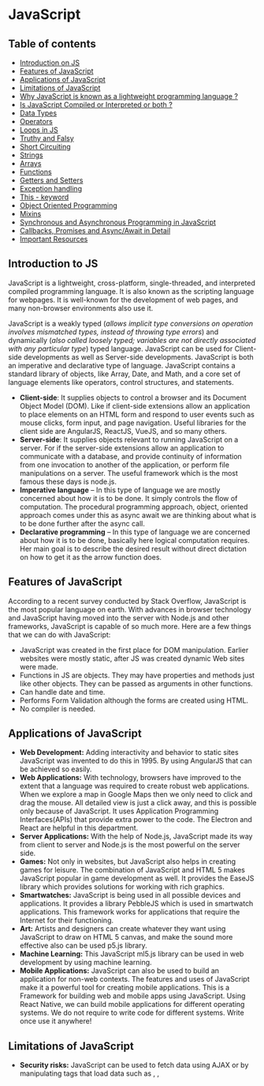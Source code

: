 # JavaScript

## Table of contents
- [Introduction on JS](#introduction-to-js)
- [Features of JavaScript](#features-of-javascript)
- [Applications of JavaScript](#applications-of-javascript)
- [Limitations of JavaScript](#limitations-of-javascript)
- [Why JavaScript is known as a lightweight programming language ?](#why-javascript-is-known-as-a-lightweight-programming-language)
- [Is JavaScript Compiled or Interpreted or both ?](#is-javascript-compiled-or-interpreted-or-both)
- [Data Types](#data-types)
- [Operators](#operators)
- [Loops in JS](#loops)
- [Truthy and Falsy](#truthy-and-falsy)
- [Short Circuiting](#short-circuiting)
- [Strings](#strings)
- [Arrays](#arrays)
- [Functions](#functions-in-javascript---detailed-overview)
- [Getters and Setters](#getters-and-setters)
- [Exception handling](#exception-handling)
- [This - keyword](#this---keyword)
- [Object Oriented Programming](#object-oriented-programming-oop-in-javascript)
- [Mixins](#mixins)
- [Synchronous and Asynchronous Programming in JavaScript](#synchronous-and-asynchronous-programming-in-javascript)
- [Callbacks, Promises and Async/Await in Detail](#callbacks-promises-and-asyncawait-in-detail)
- [Important Resources](#important-resources)

## Introduction to JS
JavaScript is a lightweight, cross-platform, single-threaded, and interpreted compiled programming language. It is also known as the scripting language for webpages. It is well-known for the development of web pages, and many non-browser environments also use it.

JavaScript is a weakly typed (*allows implicit type conversions on operation involves mismatched types, instead of throwing type errors*) and dynamically (*also called loosely typed; variables are not directly associated with any particular type*) typed language. JavaScript can be used for Client-side developments as well as Server-side developments. JavaScript is both an imperative and declarative type of language. JavaScript contains a standard library of objects, like Array, Date, and Math, and a core set of language elements like operators, control structures, and statements. 

- **Client-side**: It supplies objects to control a browser and its Document Object Model (DOM). Like if client-side extensions allow an application to place elements on an HTML form and respond to user events such as mouse clicks, form input, and page navigation. Useful libraries for the client side are AngularJS, ReactJS, VueJS, and so many others.
- **Server-side**: It supplies objects relevant to running JavaScript on a server. For if the server-side extensions allow an application to communicate with a database, and provide continuity of information from one invocation to another of the application, or perform file manipulations on a server. The useful framework which is the most famous these days is node.js.
- **Imperative language** – In this type of language we are mostly concerned about how it is to be done. It simply controls the flow of computation. The procedural programming approach, object, oriented approach comes under this as async await we are thinking about what is to be done further after the async call.
- **Declarative programming** – In this type of language we are concerned about how it is to be done, basically here logical computation requires. Her main goal is to describe the desired result without direct dictation on how to get it as the arrow function does.

## Features of JavaScript
According to a recent survey conducted by Stack Overflow, JavaScript is the most popular language on earth. 
With advances in browser technology and JavaScript having moved into the server with Node.js and other frameworks, JavaScript is capable of so much more. Here are a few things that we can do with JavaScript: 

- JavaScript was created in the first place for DOM manipulation. Earlier websites were mostly static, after JS was created dynamic Web sites were made.
- Functions in JS are objects. They may have properties and methods just like other objects. They can be passed as arguments in other functions.
- Can handle date and time.
- Performs Form Validation although the forms are created using HTML.
- No compiler is needed.

## Applications of JavaScript
- **Web Development:** Adding interactivity and behavior to static sites JavaScript was invented to do this in 1995. By using AngularJS that can be achieved so easily.
- **Web Applications:** With technology, browsers have improved to the extent that a language was required to create robust web applications. When we explore a map in Google Maps then we only need to click and drag the mouse. All detailed view is just a click away, and this is possible only because of JavaScript. It uses Application Programming Interfaces(APIs) that provide extra power to the code. The Electron and React are helpful in this department.
- **Server Applications:** With the help of Node.js, JavaScript made its way from client to server and Node.js is the most powerful on the server side.
- **Games:** Not only in websites, but JavaScript also helps in creating games for leisure. The combination of JavaScript and HTML 5 makes JavaScript popular in game development as well. It provides the EaseJS library which provides solutions for working with rich graphics.
- **Smartwatches:** JavaScript is being used in all possible devices and applications. It provides a library PebbleJS which is used in smartwatch applications. This framework works for applications that require the Internet for their functioning.
- **Art:** Artists and designers can create whatever they want using JavaScript to draw on HTML 5 canvas, and make the sound more effective also can be used p5.js library.
- **Machine Learning:** This JavaScript ml5.js library can be used in web development by using machine learning.
- **Mobile Applications:** JavaScript can also be used to build an application for non-web contexts. The features and uses of JavaScript make it a powerful tool for creating mobile applications. This is a Framework for building web and mobile apps using JavaScript. Using React Native, we can build mobile applications for different operating systems. We do not require to write code for different systems. Write once use it anywhere!

## Limitations of JavaScript
- **Security risks:** JavaScript can be used to fetch data using AJAX or by manipulating tags that load data such as <img>, <object>, <script>. These attacks are called cross-site script attacks. They inject JS that is not part of the site into the visitor’s browser thus fetching the details. 
- **Performance:** JavaScript does not provide the same level of performance as offered by many traditional languages as a complex program written in JavaScript would be comparatively slow. But as JavaScript is used to perform simple tasks in a browser, so performance is not considered a big restriction in its use.
- **Complexity:** To master a scripting language, programmers must have a thorough knowledge of all the programming concepts, core language objects, and client and server-side objects otherwise it would be difficult for them to write advanced scripts using JavaScript.
- **Weak error handling and type checking facilities:** It is a weakly typed language as there is no need to specify the data type of the variable. So wrong type checking is not performed by compile.

## Why JavaScript is known as a lightweight programming language ?
JavaScript is considered lightweight due to the fact that it has low CPU usage, is easy to implement, and has a minimalist syntax. Minimalist syntax as in, has no data types. Everything is treated here as an object. It is very easy to learn because of its syntax similar to C++ and Java.

A lightweight language does not consume much of your CPU’s resources. It doesn’t put excess strain on your CPU or RAM. JavaScript runs in the browser even though it has complex paradigms and logic which means it uses fewer resources than other languages. For example, NodeJs, a variation of JavaScript not only performs faster computations but also uses fewer resources than its counterparts such as Dart or Java.

Additionally, when compared with other programming languages, it has fewer in-built libraries or frameworks, contributing as another reason for it being lightweight. However, this brings a drawback in that we need to incorporate external libraries and frameworks. 

## Is JavaScript Compiled or Interpreted or both ?
JavaScript is both compiled and interpreted. In the earlier versions of JavaScript, it used only the interpreter that executed code line by line and shows the result immediately. But with time the performance became an issue as interpretation is quite slow. Therefore, in the newer versions of JS, probably after the V8, the JIT compiler was also incorporated to optimize the execution and display the result more quickly. This JIT compiler generates a bytecode that is relatively easier to code. This bytecode is a set of highly optimized instructions. 
The V8 engine initially uses an interpreter, to interpret the code. On further executions, the V8 engine finds patterns such as frequently executed functions, and frequently used variables, and compiles them to improve performance.

JavaScript is best known for web page development but it is also used in a variety of non-browser environments.

## Data Types
JavaScript has several data types that can be broadly categorized into two main groups: primitive data types and object data types. Here's an overview of the different types:

### Primitive Data Types:

1. **String:**
   - Represents textual data.
   - Example: `"Hello, World!"`.

2. **Number:**
   - Represents numeric data, both integers and floating-point numbers.
   - Example: `42` or `3.14`.

3. **Boolean:**
   - Represents either `true` or `false`.

4. **Undefined:**
   - Represents a variable that has been declared but not assigned a value.

5. **Null:**
   - Represents the absence of a value.

6. **Symbol:**
   - Introduced in ECMAScript 6 (ES6).
   - Represents a unique identifier.

### Object Data Types:

1. **Object:**
   - Represents a collection of key-value pairs.
   - Example: `{ name: "John", age: 25 }`.

2. **Array:**
   - Represents an ordered list of values.
   - Example: `[1, 2, 3, 4]`.

3. **Function:**
   - Represents a reusable block of code.
   - Example: `function add(a, b) { return a + b; }`.

### Special Data Type:

1. **BigInt:**
   - Introduced in ECMAScript 2020 (ES11).
   - Represents whole numbers larger than `2^53 - 1` (the maximum value representable with the Number primitive).

These data types play a crucial role in JavaScript, and understanding them is fundamental for effective programming in the language. Keep in mind that JavaScript is a loosely typed language, meaning variables can change types as the program runs.

# Operators
JavaScript supports a variety of operators that allow you to perform operations on variables and values. Here's an overview of some of the common operators in JavaScript:

### Arithmetic Operators:

1. **Addition (+):**
   - Adds two operands.
   - Example: `let sum = 5 + 3;`

2. **Subtraction (-):**
   - Subtracts the right operand from the left operand.
   - Example: `let difference = 7 - 2;`

3. **Multiplication (*):**
   - Multiplies two operands.
   - Example: `let product = 4 * 6;`

4. **Division (/):**
   - Divides the left operand by the right operand.
   - Example: `let quotient = 8 / 2;`

5. **Modulus (%):**
   - Returns the remainder of the division of the left operand by the right operand.
   - Example: `let remainder = 9 % 4;`

### Assignment Operators:

6. **Assignment (=):**
   - Assigns a value to a variable.
   - Example: `let x = 10;`

7. **Increment (++) and Decrement (--):**
   - Increase or decrease the value of a variable by 1.
   - Example: `let count = 5; count++;`

8. **Compound Assignment (+=, -=, *=, /=):**
   - Performs an operation and assigns the result to the variable.
   - Example: `let total = 20; total += 5;` (equivalent to `total = total + 5;`)

### Comparison Operators:

9. **Equal (==) and Strict Equal (===):**
   - Compares two values for equality.
   - `==` performs type coercion, while `===` requires both value and type to be the same.

10. **Not Equal (!=) and Strict Not Equal (!==):**
    - Compares two values for inequality.

11. **Greater Than (>), Less Than (<), Greater Than or Equal To (>=), Less Than or Equal To (<=):**
    - Compare numerical or string values.

### Logical Operators:

12. **Logical AND (&&), Logical OR (||), Logical NOT (!):**
    - Perform logical operations on Boolean values.

### Conditional (Ternary) Operator:

13. **Ternary Operator (a ? b : c):**
    - A shorthand for an if-else statement.


### Rest Operator:

14. **Rest Operator (...):**
    - Collects the remaining arguments into an array.
    - Example:
      ```javascript
      function sum(...numbers) {
        return numbers.reduce((acc, num) => acc + num, 0);
      }
      console.log(sum(1, 2, 3, 4)); // Output: 10
      ```
    - Another Example:
    ``` javascript
    function exampleFunction(firstArg, secondArg, ...restArgs) {
    console.log("First argument:", firstArg);
    console.log("Second argument:", secondArg);
    console.log("Rest of the arguments:", restArgs);
    }

    exampleFunction(1, 2, 3, 4, 5);

    ```

The rest operator (`...`) is particularly useful in functions when you want to handle a variable number of arguments. It allows you to represent an indefinite number of arguments as an array.

### Other Operators:

15. **Typeof Operator:**
    - Returns a string indicating the type of a variable.

16. **Instanceof Operator:**
    - Checks if an object is an instance of a particular class or constructor.

These are some of the fundamental operators in JavaScript. Understanding how to use them is essential for effective programming in the language.

## Loops
JavaScript supports various types of loops that allow you to repeatedly execute a block of code. Here are the main types of loops in JavaScript:

### 1. **For Loop:**
   - The `for` loop repeats a block of code a specified number of times.

   ```javascript
   for (let i = 0; i < 5; i++) {
     console.log(i);
   }
   ```

### 2. **While Loop:**
   - The `while` loop repeats a block of code as long as a specified condition is true.

   ```javascript
   let i = 0;
   while (i < 5) {
     console.log(i);
     i++;
   }
   ```

### 3. **Do-While Loop:**
   - Similar to the `while` loop, but it always executes the block of code at least once, even if the condition is initially false.

   ```javascript
   let i = 0;
   do {
     console.log(i);
     i++;
   } while (i < 5);
   ```

### 4. **For...In Loop:**
   - Used to iterate over the properties of an object.

   ```javascript
   const person = { name: 'John', age: 30 };
   for (let key in person) {
     console.log(key, person[key]);
   }
   ```

### 5. **For...Of Loop:**
   - Introduced in ECMAScript 6 (ES6), it iterates over iterable objects (arrays, strings, etc.).

   ```javascript
   const numbers = [1, 2, 3, 4, 5];
   for (let number of numbers) {
     console.log(number);
   }
   ```

### 6. **forEach Method:**
   - A method available for arrays that executes a provided function once for each array element.

   ```javascript
   const numbers = [1, 2, 3, 4, 5];
   numbers.forEach(function(number) {
     console.log(number);
   });
   ```

### 7. **Map Method:**
   - Another method for arrays that creates a new array by applying a function to each element of the original array.

   ```javascript
   const numbers = [1, 2, 3, 4, 5];
   const squaredNumbers = numbers.map(function(number) {
     return number * number;
   });
   ```

### 8. **Filter Method:**
   - Filters elements in an array based on a provided function.

   ```javascript
    const numbers = [1, 2, 3, 4, 5];
    const evenNumbers = numbers.filter(function(number) {
        return number % 2 === 0;
    });
   ```
### 9. **Reduce method:**
   - Iterates over each element in an array and accumulates a single result, often by applying a provided function to each element.

   ```javascript
    const numbers = [1, 2, 3, 4, 5];
    const sum = numbers.reduce(function(accumulator, currentValue) {
    return accumulator + currentValue;
    }, 0);

   ``` 
These loops provide different ways to iterate over data structures or execute code repeatedly based on specific conditions. Choose the appropriate loop based on your use case.

## Truthy and Falsy
In JavaScript, values are broadly classified as either "truthy" or "falsy" based on their inherent boolean interpretation. When a non-boolean value is used in a boolean context, it is treated as either true or false.

Here's a quick overview of truthy and falsy values in JavaScript:

### Truthy Values:

1. **Non-empty Strings:**
   - Any string with at least one character is truthy.

   ```javascript
   if ("Hello") {
     // This block will be executed
   }
   ```

2. **Numbers:**
   - Any non-zero number (positive or negative) is truthy.

   ```javascript
   if (42) {
     // This block will be executed
   }
   ```

3. **Objects:**
   - Any object (including arrays and functions) is truthy.

   ```javascript
   if ({ key: "value" }) {
     // This block will be executed
   }
   ```

4. **Arrays:**
   - Any array, even if it's empty, is truthy.

   ```javascript
   if ([]) {
     // This block will be executed
   }
   ```

5. **Truthy Expressions:**
   - Expressions that evaluate to true are considered truthy.

   ```javascript
   if (5 > 2) {
     // This block will be executed
   }
   ```

### Falsy Values:

1. **Empty String:**
   - An empty string (`""`) is falsy.

   ```javascript
   if ("") {
     // This block will NOT be executed
   }
   ```

2. **Zero:**
   - The number `0` is falsy.

   ```javascript
   if (0) {
     // This block will NOT be executed
   }
   ```

3. **NaN (Not a Number):**
   - NaN is falsy.

   ```javascript
   if (isNaN("Not a Number")) {
     // This block will NOT be executed
   }
   ```

4. **null:**
   - The value `null` is falsy.

   ```javascript
   if (null) {
     // This block will NOT be executed
   }
   ```

5. **undefined:**
   - The value `undefined` is falsy.

   ```javascript
   if (undefined) {
     // This block will NOT be executed
   }
   ```

6. **false:**
   - The boolean value `false` is, of course, falsy.

   ```javascript
   if (false) {
     // This block will NOT be executed
   }
   ```

Understanding truthy and falsy values is crucial in JavaScript, especially when working with conditional statements, such as `if` statements and ternary operators. It allows you to write concise and expressive code.

## Short Circuiting
In JavaScript, short-circuiting is a behavior in logical expressions where the evaluation of the second operand is skipped if the result can be determined by the first operand alone. This is based on the logical operators `&&` (logical AND) and `||` (logical OR). Here's how short-circuiting works:

### Logical AND (`&&`) Short-Circuiting:

The `&&` operator returns the first falsy operand, or the last operand if all are truthy. If the first operand is falsy, the second operand is not evaluated because the result is already determined.

```javascript
// Example 1: Short-circuiting due to falsy first operand
let result = false && someFunction(); // someFunction() is not called

// Example 2: Short-circuiting due to truthy first operand
let name = "John";
let greeting = name && "Hello, " + name; // "Hello, John"
```

### Logical OR (`||`) Short-Circuiting:

The `||` operator returns the first truthy operand, or the last operand if all are falsy. If the first operand is truthy, the second operand is not evaluated because the result is already determined.

```javascript
// Example 1: Short-circuiting due to truthy first operand
let result = true || someFunction(); // someFunction() is not called

// Example 2: Short-circuiting due to falsy first operand
let defaultName = "Guest";
let enteredName = "";
let userName = enteredName || defaultName; // "Guest"
```

Short-circuiting is commonly used for concise conditional expressions and can be leveraged to write more readable and efficient code. However, it's essential to understand its implications, especially when using expressions with side effects (such as function calls), as the skipped evaluation may affect the program's behavior.

## Strings
Strings in JavaScript are used to represent and manipulate sequences of characters. They can be created using string literals or the `String` constructor. Here's an overview of strings in JavaScript, including the difference between primitive and object strings:

### String Basics:

1. **String Literals:**
   - Strings can be created using single or double quotes.

   ```javascript
   let singleQuotes = 'Hello, World!';
   let doubleQuotes = "Hello, World!";
   ```

2. **String Concatenation:**
   - Strings can be concatenated using the `+` operator.

   ```javascript
   let firstName = 'John';
   let lastName = 'Doe';
   let fullName = firstName + ' ' + lastName; // "John Doe"
   ```

3. **String Length:**
   - The `length` property gives the number of characters in a string.

   ```javascript
   let message = 'Hello, World!';
   console.log(message.length); // 13
   ```

4. **Accessing Characters:**
   - Characters in a string can be accessed using square brackets.

   ```javascript
   let str = 'JavaScript';
   console.log(str[0]); // "J"
   ```

5. **String Methods:**
   - JavaScript provides various built-in methods for string manipulation, such as `toUpperCase()`, `toLowerCase()`, `charAt()`, `substring()`, `split()`, and more.

   ```javascript
   let text = 'Hello, World!';
   console.log(text.toUpperCase()); // "HELLO, WORLD!"
   ```

### Primitive vs Object Strings:

#### 1. **Primitive Strings:**
   - Strings are primitive data types in JavaScript.
   - Immutable: Once a string is created, its value cannot be changed.
   - Comparisons are done by value.

   ```javascript
   let str1 = 'Hello';
   let str2 = 'Hello';

   console.log(str1 === str2); // true
   ```

#### 2. **Object Strings:**
   - Strings can also be created using the `String` constructor, creating a string object.
   - Objects are mutable, and methods can be added to their prototype.
   - Comparisons are done by reference.

   ```javascript
   let strObj1 = new String('Hello');
   let strObj2 = new String('Hello');

   console.log(strObj1 === strObj2); // false
   ```

   While using string literals (primitive) is more common and efficient, string objects (created using the `String` constructor) are rarely used due to their complexity and potential pitfalls. The primitive form is generally recommended for most use cases.

Understanding the distinction between primitive and object strings is important for effective string manipulation in JavaScript. In most scenarios, using primitive strings is preferred for simplicity and performance reasons.

## Arrays

Arrays in JavaScript are versatile and widely used data structures that allow you to store and organize multiple values. Here are some key characteristics and features of arrays in JS:

1. **Ordered Collection:**
   - Arrays maintain the order of elements, meaning the sequence in which elements are added is preserved.

2. **Zero-Based Indexing:**
   - Elements in an array are accessed using a zero-based index, where the first element has an index of 0, the second has an index of 1, and so on.

   ```javascript
   let fruits = ['Apple', 'Banana', 'Orange'];
   console.log(fruits[0]); // Outputs: 'Apple'
   ```

3. **Dynamic Size:**
   - Arrays in JavaScript are dynamic, meaning their size can change during runtime. You can add or remove elements as needed.

   ```javascript
   let numbers = [1, 2, 3];
   numbers.push(4); // Add an element
   numbers.pop();   // Remove the last element
   ```

4. **Heterogeneous Elements:**
   - Arrays can contain elements of different data types, including numbers, strings, objects, or even other arrays.

   ```javascript
   let mixedArray = [1, 'Hello', { key: 'value' }, [1, 2, 3]];
   ```

5. **Array Methods:**
   - JavaScript provides a variety of built-in methods for array manipulation, including `push()`, `pop()`, `shift()`, `unshift()`, `splice()`, `slice()`, `concat()`, and more.

   ```javascript
   let numbers = [1, 2, 3];
   numbers.push(4);          // Adds 4 to the end
   numbers.pop();            // Removes the last element
   numbers.shift();          // Removes the first element
   numbers.unshift(0);       // Adds 0 to the beginning
   numbers.splice(1, 0, 1.5); // Adds 1.5 at index 1
   ```

6. **Iterating Over Arrays:**
   - Arrays can be iterated using loops (e.g., `for`, `while`) or array methods like `forEach()`.

   ```javascript
   let fruits = ['Apple', 'Banana', 'Orange'];
   for (let i = 0; i < fruits.length; i++) {
     console.log(fruits[i]);
   }

   // or using forEach
   fruits.forEach(fruit => console.log(fruit));
   ```

7. **Length Property:**
   - The `length` property returns the number of elements in an array.

   ```javascript
   let numbers = [1, 2, 3, 4, 5];
   console.log(numbers.length); // Outputs: 5
   ```

Understanding these characteristics is crucial for effectively working with arrays in JavaScript, as they play a fundamental role in many programming tasks.

### Arrays in JavaScript - Detailed Overview

#### 1. **Creating Arrays:**
   - Arrays are created using square brackets `[]` and can hold various data types.

   ```javascript
   let numbers = [1, 2, 3, 4, 5];
   let fruits = ['Apple', 'Banana', 'Orange'];
   ```

#### 2. **Adding Elements:**
   - Elements can be added at the end, beginning, or middle of an array.

   ```javascript
   // Add at the end
   numbers.push(6);

   // Add at the beginning
   numbers.unshift(0);

   // Add in the middle
   numbers.splice(2, 0, 1.5);
   ```

#### 3. **Removing Elements:**
   - Elements can be removed from the end, beginning, or middle of an array.

   ```javascript
   // Remove from the end
   let removedElement = numbers.pop();

   // Remove from the beginning
   let removedElement = numbers.shift();

   // Remove from the middle
   let removedElements = numbers.splice(2, 2);
   ```

#### 4. **Finding Elements:**
   - Finding elements in arrays for both primitive and reference types.

   ```javascript
   // For primitives
   let index = numbers.indexOf(3);

   // For reference types
   let index = fruits.findIndex(fruit => fruit === 'Banana');
   ```

#### 5. **Emptying Arrays:**
   - Different ways to empty an array.

   ```javascript
   // Reassign
   numbers = [];

   // Set length to 0
   numbers.length = 0;

   // Using splice
   numbers.splice(0, numbers.length);

   // Using pop in a loop
   while (numbers.length > 0) {
     numbers.pop();
   }
   ```

#### 6. **Combining Arrays:**
   - Combining arrays using methods like `concat` or the spread operator.

   ```javascript
   let combinedArray = numbers.concat(fruits);

   // Using the spread operator
   let combinedArray = [...numbers, ...fruits];
   ```

#### 7. **Slicing Arrays:**
   - Creating a new array by extracting a portion of an existing array.

   ```javascript
   let slicedArray = numbers.slice(1, 4); // Elements at index 1, 2, 3
   ```

#### 8. **Spread Operator for Concatenation:**
   - Using the spread operator to concatenate arrays.

   ```javascript
   let newArray = [...numbers, 6, 7, 8];
   ```

#### 9. **Array Functions:**
   - Array methods like `every`, `some`, `filter`, `forEach`, `map`, and `reduce`.

   ```javascript
   // Every: checks if all elements pass a condition
   let allPositive = numbers.every(num => num > 0);

   // Some: checks if at least one element passes a condition
   let hasNegative = numbers.some(num => num < 0);

   // Filter: creates a new array with elements that pass a condition
   let positiveNumbers = numbers.filter(num => num > 0);

   // forEach: iterates over each element in an array
   numbers.forEach(num => console.log(num));

   // Map: creates a new array by applying a function to each element
   let squaredNumbers = numbers.map(num => num * num);

   // Reduce: accumulates a single result by applying a function to each element
   let sum = numbers.reduce((acc, num) => acc + num, 0);
   ```

Understanding these array operations is essential for effective JavaScript programming, as arrays are a fundamental data structure in the language.

## Functions in JavaScript - Detailed Overview

#### 1. **Function Description:**
   - A function is a reusable block of code that performs a specific task. It helps organize code, promote reusability, and improve maintainability.

#### 2. **Types of Functions:**
   - **Declaration (Named Function):**
     ```javascript
     function greet(name) {
       return `Hello, ${name}!`;
     }
     ```
     - A function declared with the `function` keyword. Can be used before its declaration (hoisted).

   - **Expression (Anonymous Function):**
     ```javascript
     let greet = function(name) {
       return `Hello, ${name}!`;
     };
     ```
     - A function assigned to a variable. Must be defined before it is used.

   - **Arrow Function:**
     ```javascript
     let greet = (name) => `Hello, ${name}!`;
     ```
     - A concise form of function expression introduced in ECMAScript 6 (ES6).

#### 3. **Hoisting:**
   - Function declarations are hoisted to the top of their scope, allowing them to be used before they are declared.

   ```javascript
   console.log(greet('John')); // Outputs: "Hello, John!"

   function greet(name) {
     return `Hello, ${name}!`;
   }
   ```

#### 4. **Rest Operator and Arguments:**
   - The rest operator (`...`) allows a function to accept a variable number of arguments as an array.

   ```javascript
   function sum(...numbers) {
     return numbers.reduce((acc, num) => acc + num, 0);
   }

   console.log(sum(1, 2, 3, 4)); // Outputs: 10
   ```

   - The `arguments` object is an array-like object available in function scope, containing all passed arguments.

   ```javascript
   function greetAll() {
     for (let i = 0; i < arguments.length; i++) {
       console.log(`Hello, ${arguments[i]}!`);
     }
   }

   greetAll('John', 'Jane', 'Doe');
   ```

#### 5. **Default Values for Parameters:**
   - Parameters can have default values, ensuring they are assigned a value if none is provided during the function call.

   ```javascript
   function greet(name = 'Guest') {
     return `Hello, ${name}!`;
   }

   console.log(greet()); // Outputs: "Hello, Guest!"
   ```

#### 6. **Magic Function:**
   - A simple example demonstrating the power of functions.

   ```javascript
   function magicFunction(base) {
     return function (exponent) {
       return Math.pow(base, exponent);
     };
   }

   let square = magicFunction(2);
   console.log(square(3)); // Outputs: 8
   ```

   - The `magicFunction` returns another function that calculates the power of a base number. It showcases the concept of closures.

Understanding these aspects of functions in JavaScript is crucial for effective programming, as functions play a central role in structuring code and implementing logic.

## Getters and Setters
In JavaScript, getters and setters are special methods that allow you to control the access and modification of object properties. They provide a way to define the behavior of reading and writing values to an object's properties.

### Getters:

A getter is a method that gets the value of a specific property. It is defined using the `get` keyword followed by the property name. Getters are used to compute a value on the fly or perform some actions when retrieving a property.

```javascript
const person = {
  firstName: 'John',
  lastName: 'Doe',
  get fullName() {
    return `${this.firstName} ${this.lastName}`;
  }
};

console.log(person.fullName); // Outputs: "John Doe"
```

In this example, `fullName` is a getter that concatenates `firstName` and `lastName` when accessed.

### Setters:

A setter is a method that sets the value of a specific property. It is defined using the `set` keyword followed by the property name. Setters are used to perform validation or execute some actions when assigning a value to a property.

```javascript
const person = {
  _age: 25, // Convention to indicate it's a private variable
  set age(newAge) {
    if (newAge > 0 && newAge < 150) {
      this._age = newAge;
    } else {
      console.log('Invalid age value');
    }
  },
  get age() {
    return this._age;
  }
};

person.age = 30;
console.log(person.age); // Outputs: 30

person.age = 200; // Outputs: Invalid age value
```

In this example, the `age` property is controlled by a setter that performs validation to ensure the age is within a valid range.

### Using Getters and Setters in Classes:

Getters and setters are often used in classes to encapsulate the internal state of an object. Here's an example:

```javascript
class Circle {
  constructor(radius) {
    this._radius = radius;
  }

  get diameter() {
    return this._radius * 2;
  }

  set diameter(diameter) {
    this._radius = diameter / 2;
  }

  get area() {
    return Math.PI * this._radius ** 2;
  }
}

const myCircle = new Circle(5);
console.log(myCircle.diameter); // Outputs: 10
console.log(myCircle.area);     // Outputs: 78.54

myCircle.diameter = 12;
console.log(myCircle.radius);   // Outputs: 6
```

In this example, the `Circle` class uses getters and setters to control access to the `diameter` property and calculate the `area` property.

## Exception handling
Exception handling in JavaScript is done using `try`, `catch`, `finally`, and optionally `throw` statements. This mechanism allows you to handle errors gracefully, preventing them from crashing your program.

### Try-Catch Statement:

The `try` block contains the code that might throw an exception. If an exception occurs, it is caught by the `catch` block, which contains the code to handle the exception.

```javascript
try {
  // Code that might throw an exception
  let result = someUndefinedVariable + 5;
} catch (error) {
  // Code to handle the exception
  console.error('An error occurred:', error.message);
}
```

In this example, if `someUndefinedVariable` is not defined, a `ReferenceError` will be thrown and caught by the `catch` block.

### Multiple Catch Blocks:

You can have multiple `catch` blocks to handle different types of exceptions.

```javascript
try {
  // Code that might throw an exception
  let result = someUndefinedVariable + 5;
} catch (referenceError) {
  console.error('ReferenceError:', referenceError.message);
} catch (error) {
  console.error('An error occurred:', error.message);
}
```

### Finally Block:

The `finally` block, if present, is executed regardless of whether an exception is thrown or caught. It's often used for cleanup operations.

```javascript
try {
  // Code that might throw an exception
  let result = someUndefinedVariable + 5;
} catch (error) {
  // Code to handle the exception
  console.error('An error occurred:', error.message);
} finally {
  // Code that always executes, regardless of exceptions
  console.log('Finally block executed');
}
```

### Throwing Exceptions:

You can use the `throw` statement to manually throw an exception. This is useful when you want to signal an error condition.

```javascript
function divide(x, y) {
  if (y === 0) {
    throw new Error('Cannot divide by zero');
  }
  return x / y;
}

try {
  let result = divide(10, 0);
  console.log(result);
} catch (error) {
  console.error('Error:', error.message);
}
```

In this example, calling `divide(10, 0)` will throw an error, and it will be caught in the `catch` block.

### Custom Exceptions:

You can create custom exception objects by extending the `Error` class or using plain objects.

```javascript
class CustomError extends Error {
  constructor(message) {
    super(message);
    this.name = 'CustomError';
  }
}

try {
  throw new CustomError('This is a custom error');
} catch (error) {
  console.error('Error:', error.message);
}
```

This is a basic overview of exception handling in JavaScript. Proper error handling is crucial for robust and maintainable code, helping to identify and address issues during development and runtime.

## This - keyword
In JavaScript, the `this` keyword is a special variable that refers to the context in which a function is executed. The behavior of `this` is determined by how a function is called.

### 1. **Method Invocation:**
   - When a function is called as a method of an object, `this` refers to the object itself.

   ```javascript
   const person = {
     name: 'John',
     sayHello: function() {
       console.log(`Hello, ${this.name}!`);
     }
   };

   person.sayHello(); // Outputs: "Hello, John!"
   ```

### 2. **Function Invocation (Global Context in Browsers):**
   - When a function is not a method of an object, `this` refers to the global object (`window` in browsers, `global` in Node.js).

   ```javascript
   function globalFunction() {
     console.log(this === window); // Outputs: true (in a browser)
   }

   globalFunction();
   ```

### 3. **Arrow Functions:**
   - Arrow functions do not have their own `this`. They inherit the `this` value from the enclosing scope.

   ```javascript
   const obj = {
     value: 42,
     getValue: function() {
       return () => console.log(this.value);
     }
   };

   const getValue = obj.getValue();
   getValue(); // Outputs: 42
   ```

### 4. **Passing `this` as an Argument:**
   - To explicitly pass the value of `this` to a function, you can use the `call()` or `apply()` methods.

   ```javascript
   function greet() {
     console.log(`Hello, ${this.name}!`);
   }

   const person = { name: 'John' };

   greet.call(person); // Outputs: "Hello, John!"
   ```

### 5. **Arrow Functions in Callbacks:**
   - Arrow functions are often used in callbacks to ensure that `this` retains its value from the enclosing scope.

   ```javascript
   const obj = {
     value: 42,
     handleClick: function() {
       setTimeout(() => {
         console.log(this.value);
       }, 1000);
     }
   };

   obj.handleClick(); // Outputs: 42
   ```

Understanding the behavior of the `this` keyword is crucial in JavaScript, especially when working with different function contexts and callbacks. Arrow functions are often preferred in modern JavaScript development to avoid the pitfalls associated with the dynamic nature of `this`.

## Object-Oriented Programming (OOP) in JavaScript:

Object-Oriented Programming is a paradigm that enables structuring code around objects, which represent real-world entities and encapsulate data and behavior. JavaScript, despite being a prototype-based language, supports OOP principles through various mechanisms.

### Basics of OOP:

#### 1. **Objects:**
   - Objects in OOP are instances of classes or prototypes, encapsulating properties (data) and methods (behavior).

#### 2. **Encapsulation:**
   - Encapsulation bundles data and methods that operate on the data within a single unit, preventing external access and modification.

#### 3. **Abstraction:**
   - Abstraction simplifies complex systems by representing the essential features and ignoring unnecessary details.

#### 4. **Inheritance:**
   - Inheritance allows a new class or prototype to inherit properties and methods from an existing class or prototype.

#### 5. **Polymorphism:**
   - Polymorphism enables a single interface to represent different types or classes, allowing for flexible and modular code.

### ES6 Classes:

Introduced in ECMAScript 2015 (ES6), classes in JavaScript provide a more structured syntax for implementing OOP concepts.

```javascript
class Animal {
  constructor(name) {
    this.name = name;
  }

  makeSound() {
    console.log('Some generic sound');
  }
}

class Dog extends Animal {
  makeSound() {
    console.log('Bark!');
  }
}
```

### Prototypes:

JavaScript is a prototype-based language, and objects can inherit properties and methods from other objects through their prototype chain.

```javascript
function Animal(name) {
  this.name = name;
}

Animal.prototype.makeSound = function() {
  console.log('Some generic sound');
};

function Dog(name) {
  Animal.call(this, name);
}

Dog.prototype = Object.create(Animal.prototype);
Dog.prototype.constructor = Dog;

Dog.prototype.makeSound = function() {
  console.log('Bark!');
};
```

### Creating Objects: Object Literals, Factory Functions, and Constructor Functions:

- **Object Literals:**
  ```javascript
  const person = {
    name: 'John',
    sayHello: function() {
      console.log(`Hello, ${this.name}!`);
    }
  };
  ```

- **Factory Function:**
  ```javascript
  function createPerson(name) {
    return {
      name,
      sayHello() {
        console.log(`Hello, ${this.name}!`);
      }
    };
  }

  const john = createPerson('John');
  ```

- **Constructor Function:**
  ```javascript
  function Person(name) {
    this.name = name;
    this.sayHello = function() {
      console.log(`Hello, ${this.name}!`);
    };
  }

  const john = new Person('John');
  ```

### Factory Function vs Constructor Function:

| Feature                        | Factory Function                      | Constructor Function                   |
| ------------------------------ | ------------------------------------- | --------------------------------------- |
| **Return Object**              | Returns an object directly.           | Does not need explicit return (creates instance automatically). |
| **`this` Binding**             | `this` is bound to the new object.    | `this` is bound to the new object.      |
| **Usage**                      | Commonly used for creating instances. | Used when creating instances with the `new` keyword. |
| **Multiple Instances**         | Requires a new object for each instance. | Requires a new object for each instance. |
| **Memory Consumption**         | More memory-efficient for multiple instances. | Each instance has its own method, potentially less memory-efficient. |

### Private Properties and Methods:

Encapsulation and private variables can be achieved using closures.

```javascript
function createPerson(name) {
  let privateAge = 30;

  return {
    name,
    getAge() {
      return privateAge;
    },
    setAge(newAge) {
      if (newAge > 0 && newAge < 150) {
        privateAge = newAge;
      } else {
        console.log('Invalid age value');
      }
    }
  };
}

const john = createPerson('John');
```

### Intermediate Function Inheritance:

An intermediate function acts as a step in the inheritance chain.

```javascript
function extend(Child, Parent) {
  function Temp() {}
  Temp.prototype = Parent.prototype;
  Child.prototype = new Temp();
  Child.prototype.constructor = Child;
}

function Animal(name) {
  this.name = name;
}

function Dog(name, breed) {
  Animal.call(this, name);
  this.breed = breed;
}

extend(Dog, Animal);
```

### Super Constructor Calling:

Used in classes to call the constructor of the parent class.

```javascript
class Animal {
  constructor(name) {
    this.name = name;
  }
}

class Dog extends Animal {
  constructor(name, breed) {
    super(name); // Call the constructor of the parent class
    this.breed = breed;
  }
}
```

### Closures:

Closures occur when a function has access to variables from its outer scope, even after that scope has finished execution.

```javascript
function outerFunction() {
  const outerVariable = 'I am outer';

  function innerFunction() {
    console.log(outerVariable);
  }

  return innerFunction;
}

const closureExample = outerFunction();
closureExample(); // Outputs: "I am outer"
```

### Instance, Prototype, and Static Members:

- **Instance Members:** Properties or methods attached to an instance of a class or object.
- **Prototype Members:** Properties or methods attached to the prototype of a class or object.
- **Static Members:** Properties or

 methods attached to the class itself, not its instances.

### Method Overriding and Polymorphism:

- **Method Overriding:** When a subclass provides a specific implementation for a method already defined in its superclass.

  ```javascript
  class Animal {
    makeSound() {
      console.log('Some generic sound');
    }
  }

  class Dog extends Animal {
    makeSound() {
      console.log('Bark!');
    }
  }
  ```

- **Polymorphism:** The ability to use a single interface to represent different types or classes.

  ```javascript
  function makeAnimalSound(animal) {
    animal.makeSound();
  }

  const genericAnimal = new Animal();
  const barkingDog = new Dog();

  makeAnimalSound(genericAnimal); // Outputs: "Some generic sound"
  makeAnimalSound(barkingDog);    // Outputs: "Bark!"
  ```

### Object Property Attributes:

Every attribute of an object in JS will have properties like `writable`, `enumerable`, `configurable`, etc.

- **Writable:**
  - Determines if the property's value can be changed.

- **Enumerable:**
  - Determines if the property will be returned in a `for...in` loop or `Object.keys()`.

- **Configurable:**
  - Determines if the property can be deleted, and if its attributes (other than value and writable) can be changed.

### Points to Remember:

1. **Avoid Inheritance Unless Necessary:**
   - Inheritance can lead to tight coupling and make the code harder to maintain.

2. **Limit Inheritance Levels:**
   - Limit the depth of the inheritance hierarchy to avoid complex and hard-to-understand code.

3. **Avoid Inheritance Hierarchies:**
   - Favor composition (using mixins or other techniques) over deep inheritance hierarchies.

4. **Favor Composition Over Inheritance:**
   - Composition allows for more flexible and reusable code by combining simple components.

Understanding these concepts, including object property attributes, is essential for writing clean, maintainable, and efficient object-oriented JavaScript code.

## Mixins
Mixins in JavaScript are a way to share methods among multiple objects or to create reusable pieces of code that can be mixed into different classes or objects. They provide a means of achieving composition, allowing you to combine the functionality of multiple objects without the need for traditional inheritance. Here's an explanation along with an example:

### Mixins in JavaScript:

Mixins are a way to encapsulate and share functionality between objects in a flexible and reusable manner. Unlike classical inheritance, which involves a hierarchy of classes, mixins allow you to combine functionalities from multiple sources without creating a strict parent-child relationship.

### Example:

Let's create a simple mixin for logging functionality and apply it to two different objects.

```javascript
// Define a Logger mixin
const LoggerMixin = {
  log(message) {
    console.log(`[Log]: ${message}`);
  },
};

// Create objects with the mixin applied
const user = {
  name: 'John',
};

const admin = {
  name: 'Admin',
};

// Mixin the Logger functionality into the objects
Object.assign(user, LoggerMixin);
Object.assign(admin, LoggerMixin);

// Now both objects have the log method
user.log('User logged in');
admin.log('Admin action performed');
```

In this example, `LoggerMixin` is a simple object with a `log` method. The `Object.assign()` method is used to mix this functionality into the `user` and `admin` objects. As a result, both objects can now use the `log` method.

### Benefits of Mixins:

1. **Code Reusability:**
   - Mixins allow you to reuse specific functionalities across different objects, promoting a more modular and maintainable codebase.

2. **Flexibility:**
   - Objects can mix in functionalities dynamically, providing more flexibility than traditional inheritance.

3. **Avoiding Inheritance Complexity:**
   - Mixins help avoid the complexities of deep inheritance hierarchies by promoting a flat structure.

4. **Encapsulation:**
   - Mixins encapsulate specific functionalities, making it easier to reason about and modify individual pieces of code.

### Applying Mixins:

Mixins can be applied in various ways, including manual copying of methods, using helper functions, or leveraging libraries/frameworks designed for this purpose. The example above manually applies the mixin, but more advanced scenarios might benefit from utility functions or dedicated libraries.

```javascript
function applyMixin(target, mixin) {
  Object.assign(target, mixin);
}

// Applying LoggerMixin to an object
applyMixin(user, LoggerMixin);
```

### Points to Remember:

- Mixins are a powerful tool for achieving code reuse and composability in JavaScript.
- They provide a way to share functionality without creating a rigid class hierarchy.
- Mixins can be applied manually or using utility functions, depending on the specific use case and preference.

## Synchronous and Asynchronous Programming in JavaScript:

JavaScript is a single-threaded, non-blocking, asynchronous language. Understanding the concepts of synchronous and asynchronous programming is crucial for developing efficient and responsive applications. Let's delve into each concept:

### Synchronous Programming:

1. **Definition:**
   - In synchronous programming, each operation or task is executed one after the other, in a sequential order. The program waits for each task to complete before moving on to the next one.

2. **Execution Flow:**
   - The flow of execution is predictable and follows a top-to-bottom order.
   - Blocking operations can cause the entire program to pause until the operation completes.

3. **Example:**
   ```javascript
   console.log('Start');
   console.log('Task 1');
   console.log('Task 2');
   console.log('End');
   ```
   Output:
   ```
   Start
   Task 1
   Task 2
   End
   ```

### Asynchronous Programming:

1. **Definition:**
   - In asynchronous programming, tasks are initiated, but the program doesn't wait for their completion. Instead, it continues with the next tasks. When an asynchronous task completes, a callback or some mechanism is used to handle the result.

2. **Execution Flow:**
   - Non-blocking operations allow the program to continue executing other tasks while waiting for certain operations to complete.
   - Callbacks, Promises, and async/await are common mechanisms for handling asynchronous operations.

3. **Example using Callbacks:**
   ```javascript
   console.log('Start');

   setTimeout(function() {
     console.log('Async Task');
   }, 1000);

   console.log('End');
   ```
   Output:
   ```
   Start
   End
   Async Task
   ```

4. **Example using Promises:**
   ```javascript
   console.log('Start');

   const asyncTask = new Promise((resolve) => {
     setTimeout(() => {
       resolve('Async Task');
     }, 1000);
   });

   asyncTask.then((result) => {
     console.log(result);
     console.log('End');
   });
   ```
   Output:
   ```
   Start
   End
   Async Task
   ```

5. **Example using Async/Await:**
   ```javascript
   async function example() {
     console.log('Start');

     function asyncTask() {
       return new Promise((resolve) => {
         setTimeout(() => {
           resolve('Async Task');
         }, 1000);
       });
     }

     const result = await asyncTask();
     console.log(result);
     console.log('End');
   }

   example();
   ```
   Output:
   ```
   Start
   Async Task
   End
   ```

### Key Differences:

- **Execution Model:**
  - Synchronous: Executes tasks sequentially, blocking the program until each task completes.
  - Asynchronous: Initiates tasks and continues with other operations without waiting for completion.

- **Concurrency:**
  - Synchronous: Single-threaded, one task at a time.
  - Asynchronous: Supports concurrency by allowing multiple tasks to run concurrently without blocking.

- **Handling Complexity:**
  - Synchronous: Easier to reason about and debug due to a predictable execution flow.
  - Asynchronous: Requires careful handling of callbacks or other mechanisms to manage asynchronous tasks and avoid callback hell.

- **Examples of Asynchronous Operations:**
  - Network requests (AJAX)
  - File I/O operations
  - setTimeout/setInterval functions
  - Promises, async/await in modern JavaScript

Understanding when to use synchronous or asynchronous programming is crucial for building responsive and scalable applications, especially in scenarios involving I/O operations or dealing with external services.

## Callbacks, promises and Async/Await in detail
### Callbacks in JavaScript:

1. **Definition:**
   - A callback is a function passed as an argument to another function. It allows that function to be executed once the operation it is associated with is complete.

2. **Example:**
   ```javascript
   function fetchData(callback) {
     // Simulating an asynchronous operation (e.g., fetching data)
     setTimeout(() => {
       const data = 'Some data';
       callback(data);
     }, 1000);
   }

   // Using the callback
   fetchData((result) => {
     console.log(result);
   });
   ```

3. **Common Use Cases:**
   - Handling asynchronous operations (e.g., AJAX requests, file I/O).
   - Event handling in the browser.
   - Managing control flow in asynchronous code.

---

### Promises in JavaScript:

1. **Definition:**
   - A Promise is an object that represents the eventual completion or failure of an asynchronous operation, and its resulting value.

2. **States:**
   - **Pending:** The initial state; the promise is neither fulfilled nor rejected.
   - **Fulfilled:** The operation completed successfully, and the promise has a resulting value.
   - **Rejected:** The operation failed, and the promise has a reason for the failure.

3. **Example:**
   ```javascript
   function fetchData() {
     return new Promise((resolve, reject) => {
       // Simulating an asynchronous operation
       setTimeout(() => {
         const success = true;

         if (success) {
           resolve('Some data');
         } else {
           reject('Error fetching data');
         }
       }, 1000);
     });
   }

   // Using the Promise
   fetchData()
     .then((result) => {
       console.log(result);
     })
     .catch((error) => {
       console.error(error);
     });
   ```

4. **Common Use Cases:**
   - Handling asynchronous operations with more structured and readable code.
   - Chaining multiple asynchronous operations.
   - Replacing callback-based patterns.

---

### Async/Await in JavaScript:

1. **Definition:**
   - Async/Await is a syntax for writing asynchronous code that looks and behaves like synchronous code. It is built on top of Promises and provides a more concise and readable way to work with asynchronous operations.

2. **Example:**
   ```javascript
   async function fetchData() {
     return new Promise((resolve, reject) => {
       // Simulating an asynchronous operation
       setTimeout(() => {
         const success = true;

         if (success) {
           resolve('Some data');
         } else {
           reject('Error fetching data');
         }
       }, 1000);
     });
   }

   // Using Async/Await
   async function fetchDataWrapper() {
     try {
       const result = await fetchData();
       console.log(result);
     } catch (error) {
       console.error(error);
     }
   }

   fetchDataWrapper();
   ```

3. **Common Use Cases:**
   - Simplifying asynchronous code and making it more readable.
   - Handling errors using try/catch.
   - Awaiting multiple asynchronous operations sequentially.

### Key Points:

- **Callbacks:**
  - Pros: Simple and widely supported.
  - Cons: Callback hell, difficult error handling, can lead to less readable and maintainable code.

- **Promises:**
  - Pros: Improved readability, better error handling with `.catch()`, and chaining of asynchronous operations.
  - Cons: Still involves chaining, and handling parallel operations might be complex.

- **Async/Await:**
  - Pros: Clean and concise syntax, easier error handling with try/catch, and sequential execution of asynchronous code.
  - Cons: Requires a good understanding of Promises, may not be supported in older environments.

Choosing between callbacks, promises, or async/await depends on the specific use case, project requirements, and the level of support needed for older environments. Async/Await has become the preferred choice in modern JavaScript development due to its readability and ease of use.

## Important resources

### Practice Platforms:
1. **CodePen:**
   - [CodePen](https://codepen.io/) is a popular online platform for practicing HTML, CSS, and JavaScript. It provides a real-time coding environment and allows you to see the results instantly.

### Documentation:
2. **Mozilla Developer Network (MDN):**
   - [MDN Web Docs](https://developer.mozilla.org/) is a comprehensive resource for web developers, offering detailed documentation on HTML, CSS, JavaScript, and other web technologies.

3. **W3Schools:**
   - [W3Schools](https://www.w3schools.com/) is a beginner-friendly resource that provides tutorials and references on various web development technologies, including HTML, CSS, and JavaScript.

4. **DevDocs:**
   - [DevDocs](https://devdocs.io/) is an online documentation platform that aggregates documentation for various programming languages and web technologies in one place.

### Frontend Code Archive:
5. **Web Archive (web.archive.org):**
   - [Web Archive](https://web.archive.org/) is a digital archive of the World Wide Web. It allows you to access and view web pages as they appeared at different points in the past.

### Emmet Plugins Documentation:
6. **Emmet Cheat Sheet:**
   - [Emmet Cheat Sheet](https://docs.emmet.io/cheat-sheet/) provides quick reference documentation for Emmet, a toolkit for web developers that greatly improves HTML and CSS workflow.

These resources cover a wide range of topics and cater to different learning styles. Whether you're looking to practice coding, explore documentation, or access archived versions of websites, you've got a solid set of tools at your disposal. Don't hesitate to explore additional resources as you continue your web development journey.